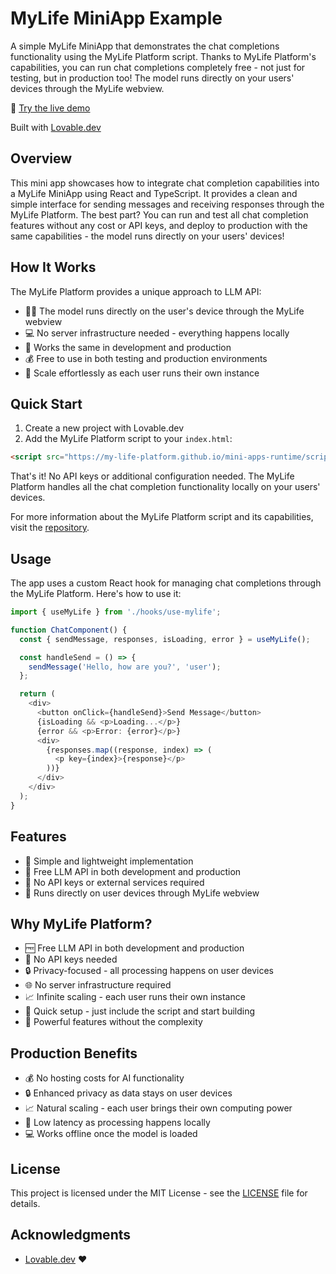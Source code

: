 # MyLife MiniApp Example

A simple MyLife MiniApp that demonstrates the chat completions functionality using the MyLife Platform script. Thanks to MyLife Platform's capabilities, you can run chat completions completely free - not just for testing, but in production too! The model runs directly on your users' devices through the MyLife webview.

🔗 [Try the live demo](https://my-life-mini-app-example.lovable.app/)

Built with [Lovable.dev](https://lovable.dev)

## Overview

This mini app showcases how to integrate chat completion capabilities into a MyLife MiniApp using React and TypeScript. It provides a clean and simple interface for sending messages and receiving responses through the MyLife Platform. The best part? You can run and test all chat completion features without any cost or API keys, and deploy to production with the same capabilities - the model runs directly on your users' devices!

## How It Works

The MyLife Platform provides a unique approach to LLM API:
- 🏃‍♂️ The model runs directly on the user's device through the MyLife webview
- 💻 No server infrastructure needed - everything happens locally
- 🔄 Works the same in development and production
- 💰 Free to use in both testing and production environments
- 🚀 Scale effortlessly as each user runs their own instance

## Quick Start

1. Create a new project with Lovable.dev
2. Add the MyLife Platform script to your `index.html`:
```html
<script src="https://my-life-platform.github.io/mini-apps-runtime/script.js"></script>
```

That's it! No API keys or additional configuration needed. The MyLife Platform handles all the chat completion functionality locally on your users' devices.

For more information about the MyLife Platform script and its capabilities, visit the [repository](https://github.com/My-Life-Platform/mini-apps-runtime).

## Usage

The app uses a custom React hook for managing chat completions through the MyLife Platform. Here's how to use it:

```typescript
import { useMyLife } from './hooks/use-mylife';

function ChatComponent() {
  const { sendMessage, responses, isLoading, error } = useMyLife();

  const handleSend = () => {
    sendMessage('Hello, how are you?', 'user');
  };

  return (
    <div>
      <button onClick={handleSend}>Send Message</button>
      {isLoading && <p>Loading...</p>}
      {error && <p>Error: {error}</p>}
      <div>
        {responses.map((response, index) => (
          <p key={index}>{response}</p>
        ))}
      </div>
    </div>
  );
}
```

## Features

- 🚀 Simple and lightweight implementation
- 💬 Free LLM API in both development and production
- 🔑 No API keys or external services required
- 📱 Runs directly on user devices through MyLife webview

## Why MyLife Platform?

- 🆓 Free LLM API in both development and production
- 🚫 No API keys needed
- 🔒 Privacy-focused - all processing happens on user devices
- 🌐 No server infrastructure required
- 📈 Infinite scaling - each user runs their own instance
- 🚀 Quick setup - just include the script and start building
- 💪 Powerful features without the complexity

## Production Benefits

- 💰 No hosting costs for AI functionality
- 🔒 Enhanced privacy as data stays on user devices
- 📈 Natural scaling - each user brings their own computing power
- 🚀 Low latency as processing happens locally
- 💻 Works offline once the model is loaded

## License

This project is licensed under the MIT License - see the [LICENSE](LICENSE) file for details.

## Acknowledgments

- [Lovable.dev](https://lovable.dev) ❤️
